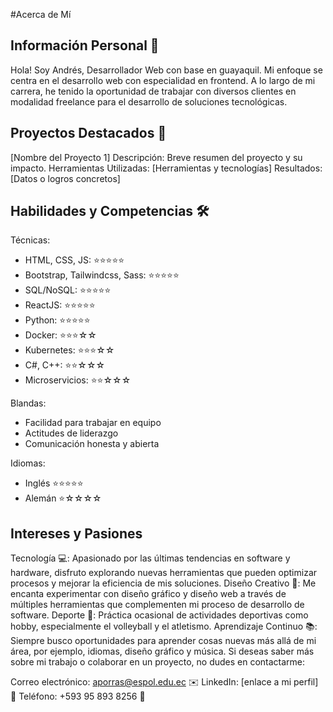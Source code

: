 #Acerca de Mí
## Información Personal 👤
Hola! 
Soy Andrés, Desarrollador Web con base en guayaquil. Mi enfoque se centra en el desarrollo web con especialidad en frontend. A lo largo de mi carrera, he tenido la oportunidad de trabajar con diversos clientes en modalidad freelance para el desarrollo de soluciones tecnológicas.

## Proyectos Destacados 💼
[Nombre del Proyecto 1]
Descripción: Breve resumen del proyecto y su impacto.
Herramientas Utilizadas: [Herramientas y tecnologías]
Resultados: [Datos o logros concretos]

## Habilidades y Competencias 🛠️
Técnicas: 
- HTML, CSS, JS: ⭐⭐⭐⭐⭐
- Bootstrap, Tailwindcss, Sass: ⭐⭐⭐⭐⭐
- SQL/NoSQL: ⭐⭐⭐⭐⭐
- ReactJS: ⭐⭐⭐⭐⭐
- Python: ⭐⭐⭐⭐⭐
- Docker: ⭐⭐⭐☆☆
- Kubernetes: ⭐⭐⭐☆☆
- C#, C++: ⭐⭐☆☆☆
- Microservicios: ⭐⭐☆☆☆
 
Blandas: 
 - Facilidad para trabajar en equipo
 - Actitudes de liderazgo
 - Comunicación honesta y abierta

Idiomas: 
  - Inglés ⭐⭐⭐⭐⭐
  - Alemán ⭐☆☆☆☆

## Intereses y Pasiones
Tecnología 💻: Apasionado por las últimas tendencias en software y hardware, disfruto explorando nuevas herramientas que pueden optimizar procesos y mejorar la eficiencia de mis soluciones.
Diseño Creativo 🎨: Me encanta experimentar con diseño gráfico y diseño web a través de múltiples herramientas que complementen mi proceso de desarrollo de software.
Deporte 🏐: Práctica ocasional de actividades deportivas como hobby, especialmente el volleyball y el atletismo.
Aprendizaje Continuo 📚: Siempre busco oportunidades para aprender cosas nuevas más allá de mi área, por ejemplo, idiomas, diseño gráfico y música.
Si deseas saber más sobre mi trabajo o colaborar en un proyecto, no dudes en contactarme:

Correo electrónico: aporras@espol.edu.ec ✉️
LinkedIn: [enlace a mi perfil] 🔗
Teléfono: +593 95 893 8256 📱

